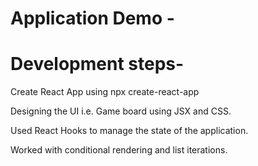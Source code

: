 # Application Demo -


# Development steps-

Create React App using npx create-react-app

Designing the UI i.e. Game board using JSX and CSS.

Used React Hooks to manage the state of the application.

Worked with conditional rendering and list iterations.




